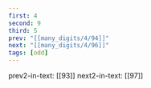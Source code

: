 ```yaml
---
first: 4
second: 9
third: 5
prev: "[[many_digits/4/94]]"
next: "[[many_digits/4/96]]"
tags: [odd]
---
```

prev2-in-text: [[93]]
next2-in-text: [[97]]
